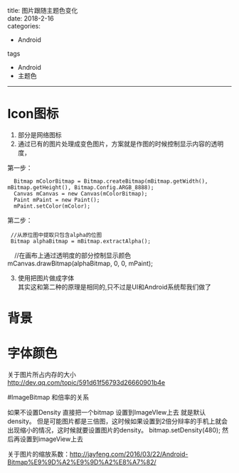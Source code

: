 title: 图片跟随主题色变化    
date: 2018-2-16    
categories:    
- Android    
   
tags   
- Android    
- 主题色    
    
---

# Icon图标
1. 部分是网络图标
2. 通过已有的图片处理成变色图片，方案就是作图的时候控制显示内容的透明度，   

第一步：

      Bitmap mColorBitmap = Bitmap.createBitmap(mBitmap.getWidth(), mBitmap.getHeight(), Bitmap.Config.ARGB_8888);
      Canvas mCanvas = new Canvas(mColorBitmap);
      Paint mPaint = new Paint();
      mPaint.setColor(mColor);  
      
第二步：
    
     //从原位图中提取只包含alpha的位图
     Bitmap alphaBitmap = mBitmap.extractAlpha();
     //在画布上通过透明度的部分控制显示颜色
     mCanvas.drawBitmap(alphaBitmap, 0, 0, mPaint);
    
3. 使用把图片做成字体  
其实这和第二种的原理是相同的,只不过是UI和Android系统帮我们做了 


# 背景

# 字体颜色


关于图片所占内存的大小  http://dev.qq.com/topic/591d61f56793d26660901b4e


#ImageBitmap 和倍率的关系

如果不设置Density  直接把一个bitmap 设置到ImageVIew上去 就是默认density。
但是可能图片都是三倍图，这时候如果设置到2倍分辩率的手机上就会出现缩小的情况，这时候就要设置图片的density。
bitmap.setDensity(480);
然后再设置到imageView上去

关于图片的缩放系数：http://jayfeng.com/2016/03/22/Android-Bitmap%E9%9D%A2%E9%9D%A2%E8%A7%82/


